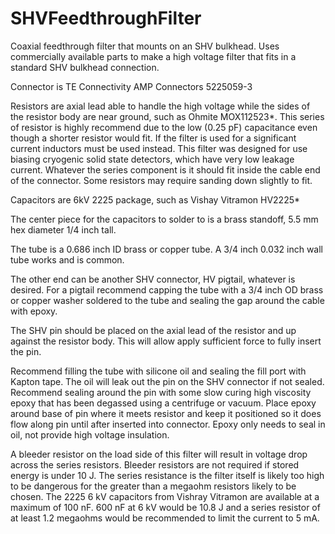 # SHVFeedthroughFilter
Coaxial feedthrough filter that mounts on an SHV bulkhead.
Uses commercially available parts to make a high voltage filter that fits in a standard SHV bulkhead connection.

Connector is TE Connectivity AMP Connectors 5225059-3

Resistors are axial lead able to handle the high voltage while the sides of the resistor body are near ground, such as Ohmite MOX112523*.
This series of resistor is highly recommend due to the low (0.25 pF) capacitance even though a shorter resistor would fit.
If the filter is used for a significant current inductors must be used instead.
This filter was designed for use biasing cryogenic solid state detectors, which have very low leakage current.
Whatever the series component is it should fit inside the cable end of the connector. Some resistors may require sanding down slightly to fit.

Capacitors are 6kV 2225 package, such as Vishay Vitramon HV2225*

The center piece for the capacitors to solder to is a brass standoff, 5.5 mm hex diameter 1/4 inch tall.

The tube is a 0.686 inch ID brass or copper tube. A 3/4 inch 0.032 inch wall tube works and is common.

The other end can be another SHV connector, HV pigtail, whatever is desired. 
For a pigtail recommend capping the tube with a 3/4 inch OD brass or copper washer soldered to the tube and sealing the gap around the cable with epoxy.

The SHV pin should be placed on the axial lead of the resistor and up against the resistor body. This will allow apply sufficient force to fully insert the pin.

Recommend filling the tube with silicone oil and sealing the fill port with Kapton tape. The oil will leak out the pin on the SHV connector if not sealed.
Recommend sealing around the pin with some slow curing high viscosity epoxy that has been degassed using a centrifuge or vacuum.
Place epoxy around base of pin where it meets resistor and keep it positioned so it does flow along pin until after inserted into connector. 
Epoxy only needs to seal in oil, not provide high voltage insulation.

A bleeder resistor on the load side of this filter will result in voltage drop across the series resistors. Bleeder resistors are not required if stored energy is under 10 J. The series resistance is the filter itself is likely too high to be dangerous for the greater than a megaohm resistors likely to be chosen. The 2225 6 kV capacitors from Vishray Vitramon are available at a maximum of 100 nF. 600 nF at 6 kV would be 10.8 J and a series resistor of at least 1.2 megaohms would be recommended to limit the current to 5 mA. 
